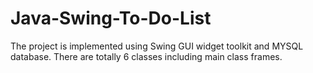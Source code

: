 # Java-Swing-To-Do-List<br />
The project is implemented using Swing GUI widget toolkit and MYSQL database. There are totally 6 classes including main class frames.
